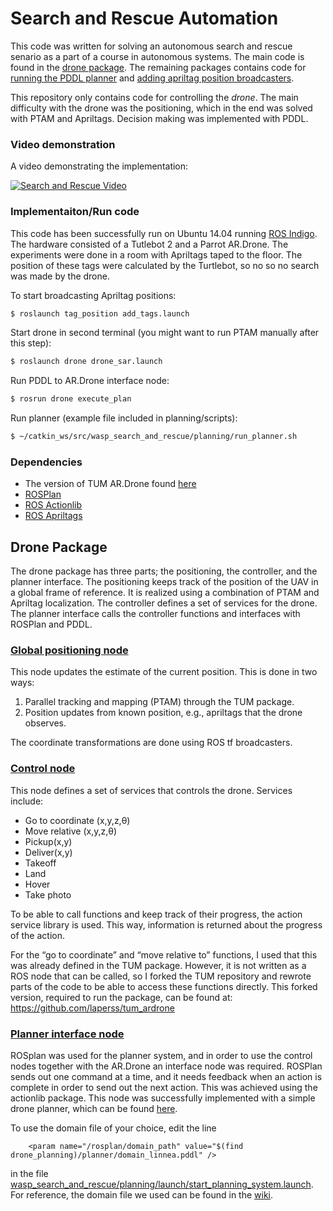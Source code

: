 # Search and Rescue Automation
This code was written for solving an autonomous search and rescue senario as a part of a course in autonomous systems. 
The main code is found in the [drone package](https://github.com/laperss/wasp_search_and_rescue/tree/master/drone). 
The remaining packages contains code for 
[running the PDDL planner](https://github.com/laperss/wasp_search_and_rescue/tree/master/planning) 
and [adding apriltag position broadcasters](https://github.com/laperss/wasp_search_and_rescue/tree/master/tag_position).

This repository only contains code for controlling the _drone_. The main difficulty with the drone was the positioning, which in the end was solved with PTAM and Apriltags. Decision making was implemented with PDDL.  

### Video demonstration
A video demonstrating the implementation:

[![Search and Rescue Video](https://img.youtube.com/vi/BVbvRh_gY-0/0.jpg)](https://www.youtube.com/watch?v=BVbvRh_gY-0) 


### Implementaiton/Run code
This code has been successfully run on Ubuntu 14.04 running [ROS Indigo](http://wiki.ros.org/indigo). 
The hardware consisted of a Tutlebot 2 and a Parrot AR.Drone. 
The experiments were done in a room with Apriltags taped to the floor. The position of these tags were calculated by the Turtlebot, so no so no search was made by the drone. 

To start broadcasting Apriltag positions: 
```bash
$ roslaunch tag_position add_tags.launch
```
Start drone in second terminal (you might want to run PTAM manually after this step):
```bash
$ roslaunch drone drone_sar.launch
```
Run PDDL to AR.Drone interface node:
```bash
$ rosrun drone execute_plan
```
Run planner (example file included in planning/scripts):
```bash
$ ~/catkin_ws/src/wasp_search_and_rescue/planning/run_planner.sh
```


### Dependencies
- The version of TUM AR.Drone found [here](https://github.com/laperss/tum_ardrone) 
- [ROSPlan](https://github.com/KCL-Planning/ROSPlan)
- [ROS Actionlib](https://github.com/ros/actionlib)
- [ROS Apriltags](https://github.com/laperss/apriltags)

## Drone Package
The drone package has three parts; the positioning, the controller, and the planner interface. 
The positioning keeps track of the position of the UAV in a global frame of reference. 
It is realized using a combination of PTAM and Apriltag localization.
The controller defines a set of services for the drone. 
The planner interface calls the controller functions and interfaces with ROSPlan and PDDL.

### [Global positioning node](https://github.com/laperss/wasp_search_and_rescue/blob/master/drone/src/DroneGlobalPosition.h)

This node updates the estimate of the current position. This is done in two ways: 

1. Parallel tracking and mapping (PTAM) through the TUM package. 
2. Position updates from known position, e.g., apriltags that the drone observes. 

The coordinate transformations are done using ROS tf broadcasters. 

### [Control node](https://github.com/laperss/wasp_search_and_rescue/blob/master/drone/src/DroneControl.h)

This node defines a set of services that controls the drone. Services include: 
- Go to coordinate (x,y,z,θ)
- Move relative (x,y,z,θ)
- Pickup(x,y)
- Deliver(x,y)
- Takeoff
- Land
- Hover
- Take photo

To be able to call functions and keep track of their progress, the action service library is used. This way, information is returned about the progress of the action. 

For the “go to coordinate” and “move relative to” functions, I used that this was already defined in the TUM package. 
However, it is not written as a ROS node that can be called, so I forked the TUM repository and rewrote parts of the code to be able to access these functions directly.
This forked version, required to run the package, can be found at: https://github.com/laperss/tum_ardrone

### [Planner interface  node](https://github.com/laperss/wasp_search_and_rescue/blob/master/drone/src/DroneExecutePlan.h)

ROSplan was used for the planner system, and in order to use the control nodes together with the AR.Drone an interface node was required.
ROSPlan sends out one command at a time, and it needs feedback when an action is complete in order to send out the next action. 
This was achieved using the actionlib package. This node was successfully implemented with a simple drone planner, which can be found [here](wasp_search_and_rescue/planning/scripts/add_knowledge_linnea.py).

To use the domain file of your choice, edit the line 
```
	<param name="/rosplan/domain_path" value="$(find drone_planning)/planner/domain_linnea.pddl" />
```
in the file [wasp_search_and_rescue/planning/launch/start_planning_system.launch](https://github.com/laperss/wasp_search_and_rescue/blob/master/planning/launch/start_planning_system.launch). For reference, the domain file we used can be found in the [wiki](https://github.com/laperss/wasp_search_and_rescue/wiki/domain_rescue.pddl). 
